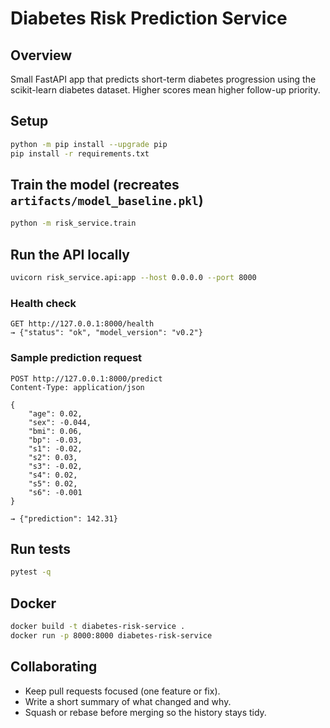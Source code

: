 # Diabetes Risk Prediction Service

## Overview
Small FastAPI app that predicts short-term diabetes progression using the scikit-learn diabetes dataset. Higher scores mean higher follow-up priority.

## Setup
```bash
python -m pip install --upgrade pip
pip install -r requirements.txt
```

## Train the model (recreates `artifacts/model_baseline.pkl`)
```bash
python -m risk_service.train
```

## Run the API locally
```bash
uvicorn risk_service.api:app --host 0.0.0.0 --port 8000
```

### Health check
```
GET http://127.0.0.1:8000/health
→ {"status": "ok", "model_version": "v0.2"}
```

### Sample prediction request
```
POST http://127.0.0.1:8000/predict
Content-Type: application/json

{
	"age": 0.02,
	"sex": -0.044,
	"bmi": 0.06,
	"bp": -0.03,
	"s1": -0.02,
	"s2": 0.03,
	"s3": -0.02,
	"s4": 0.02,
	"s5": 0.02,
	"s6": -0.001
}

→ {"prediction": 142.31}
```

## Run tests
```bash
pytest -q
```

## Docker
```bash
docker build -t diabetes-risk-service .
docker run -p 8000:8000 diabetes-risk-service
```

## Collaborating
- Keep pull requests focused (one feature or fix).
- Write a short summary of what changed and why.
- Squash or rebase before merging so the history stays tidy.
